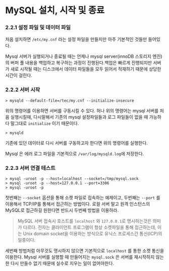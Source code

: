 # MySQL 설치, 시작 및 종료

### 2.2.1 설정 파일 및 데이터 파일

처음 설치하면 `/etc/my.cnf` 라는 설정 파일을 만들지만 아주 기본적인 것들만 들어있다.

Mysql 서버가 실행되거나 종료될 때는 언제나 mysql server(innoDB 스토리지 엔진)의 버퍼 풀 내용을 백업하고 복구하는 과정이 진행된다.백업은 빠르게 진행되지만 서버가 새로 시작될 때는 디스크에서 데이터 파일들을 모두 읽어서 적재하기 때문에 상당한 시간이 걸린다.

### 2.2.2 서버 시작

```shell
> mysqld --default-file=/tec/my.cnf --initialize-insecure
```

위의 명령어를 이용하면 서버를 구동시킬 수 있다.  허나 위의 명령어는 mysql 서버를 처음 실행시킬때, 다시말해서 기존의 mysql 설정파일들과 로그 파일들이 없을 때 가능하다 말그대로 `initialize` 이기 때문이다.

```
> mysqld
```

기존에 있던 데이터로 다시 서버를 구동하고자 한다면 위의 명령어를 실행한다.

Mysql 은 에러 로그 파일을 기본적으로 `/var/log/mysqld.log`에 저장한다.

### 2.2.3 서버 연결 테스트

```shell
> mysql -uroot -p --host=localhost --socket=/tmp/mysql.sock
> mysql -uroot -p --host=127.0.0.1 --port=3306
> mysql -uroot -p
```

첫번째는 `--socket` 옵션을 통해 소켓 파일로 접속하는 예제이고, 두번째는 `--port` 를 이용해서 TCP/IP를 통해서 접근하는 방법이다. 로컬 서버 말고 원격 인스턴스의 MySQL로 접근하길 원한다면 반드시 두번째 방법을 이용하라.

> MySQL 서버 접속시 호스트를 `localhost` 와 `127.0.0.1`로 명시하는것은 의미가 다르다. 전자는 클라이언트 프로그램이 항상 소켓파일을 통해 접근하는데, 이는 Unix domain socket을 이용하는 방식으로 유닉스 프로세스간 통신(ICP)의 일종이다. 

세번째 방법처럼 아무것도 명시하지 않으면 기본적으로 `localhost` 를 통한 소켓 통신을 이용한다. Mysql 서버를 실행할 때 만들어지는 `mysql.sock` 은 서버를 재시작하지 않는 한 다시 만들수 없기 때문에 실수로 지우는 일이 없어야한다.

 

